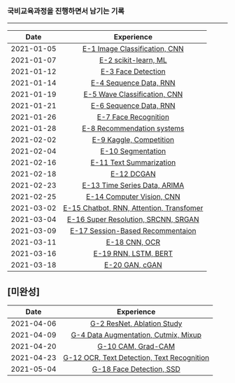 ### 국비교육과정을 진행하면서 남기는 기록 

---
|  Date    |      Experience        |
|:--------:|:----------------------:|
|2021-01-05|[E-1 Image Classification, CNN](./Week2)|
|2021-01-07|[E-2 scikit-learn, ML        ](./Week2)|
|2021-01-12|[E-3 Face Detection          ](./Week3)|
|2021-01-14|[E-4 Sequence Data, RNN      ](./Week3)|
|2021-01-19|[E-5 Wave Classification, CNN](./Week4)|
|2021-01-21|[E-6 Sequence Data, RNN     ](./Week4)|
|2021-01-26|[E-7 Face Recognition       ](./Week5)|
|2021-01-28|[E-8 Recommendation systems ](./Week5)|
|2021-02-02|[E-9 Kaggle, Competition    ](./Week6)|
|2021-02-04|[E-10 Segmentation           ](./Week6)|
|2021-02-16|[E-11 Text Summarization     ](./Week7)|
|2021-02-18|[E-12 DCGAN                  ](./Week7)|
|2021-02-23|[E-13 Time Series Data, ARIMA](./Week8)|
|2021-02-25|[E-14 Computer Vision, CNN   ](./Week8)|
|2021-03-02|[E-15 Chatbot, RNN, Attention, Transfomer](./Week9)|
|2021-03-04|[E-16 Super Resolution, SRCNN, SRGAN](./Week9)|
|2021-03-09|[E-17 Session-Based Recommentaion](./Week10)|
|2021-03-11|[E-18 CNN, OCR                ](./Week10)|
|2021-03-16|[E-19 RNN, LSTM, BERT      ](./Week11)|
|2021-03-18|[E-20 GAN, cGAN           ](./Week11)|

## [미완성]

|  Date    |              Experience           |
|:--------:|:---------------------------------:|
|2021-04-06|[G-2 ResNet, Ablation Study             ](./Week12)|
|2021-04-09|[G-4 Data Augmentation, Cutmix, Mixup   ](./Week12)|
|2021-04-20|[G-10 CAM, Grad-CAM                       ](./Week14)|
|2021-04-23|[G-12 OCR, Text Detection, Text Recognition](./Week14)|
|2021-05-04|[G-18 Face Detection, SSD               ](./Week15)|
